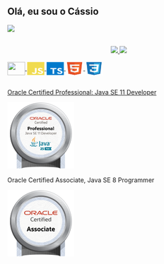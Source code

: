 ## Olá, eu sou o Cássio
<div>
    <a href="http://www.linkedin.com/in/cassio09alves" target="_blank">
        <img src="https://img.shields.io/badge/-LinkedIn-%230077B5?style=for-the-badge&logo=linkedin&logoColor=white" />
    </a>
</div>

##

<div align="center">
    <a href="https://github.com/cassio-kdev">
        <img height="180em"
            src="https://github-readme-stats.vercel.app/api?username=cassio-kdev&show_icons=true&theme=dark&include_all_commits=true&count_private=true">
        <img height="180em"
            src="https://github-readme-stats.vercel.app/api/top-langs/?username=cassio-kdev&layout=compact&langs_count=7&theme=dark" />
</div>

<div style="display: inline_block"><br>
    <img align="center" alt="" height="30" width="40"
        src="https://img.shields.io/badge/Java-ED8B00?style=for-the-badge&logo=java&logoColor=white" />
    <img align="center" alt="" height="30" width="40"
        src="https://raw.githubusercontent.com/devicons/devicon/master/icons/javascript/javascript-plain.svg" />
    <img align="center" alt="" height="30" width="40"
        src="https://raw.githubusercontent.com/devicons/devicon/master/icons/typescript/typescript-plain.svg" />
    <img align="center" alt="" height="30" width="40"
        src="https://raw.githubusercontent.com/devicons/devicon/master/icons/html5/html5-original.svg" />
    <img align="center" alt="" height="30" width="40"
        src="https://raw.githubusercontent.com/devicons/devicon/master/icons/css3/css3-original.svg" />

</div>

##

<div style="display: inline_block">
    <p>Oracle Certified Professional: Java SE 11 Developer</p>
    <a href="https://www.credly.com/badges/2cd778d6-e9ed-4244-8cc0-99622452061f" target="_blank">
        <img height="30%" width="30%" alt="Oracle Certified Professional: Java SE 11 Developer" title="Oracle Certified Professional: Java SE 11 Developer" src="https://github.com/cassio-kdev/cassio-kdev/blob/master/Oracle_Java_SE_11_Developer.jpg"
            target="_blank">
    </a>
    <p>Oracle Certified Associate, Java SE 8 Programmer</p>
    <a href="https://www.credly.com/earner/earned/badge/55a8d85f-58d5-4ef2-8ae4-07f14f3513c4" target="_blank">
        <img height="30%" width="30%" alt="Oracle Certified Associate, Java SE 8 Programmer" title="Oracle Certified Associate, Java SE 8 Programmer" src="https://github.com/cassio-kdev/cassio-kdev/blob/master/oca-java-se-8.png"
            target="_blank">
    </a>

</div>
